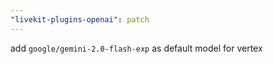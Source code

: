 ```yaml
---
"livekit-plugins-openai": patch
---
```


add `google/gemini-2.0-flash-exp` as default model for vertex
